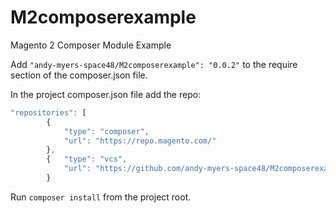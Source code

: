 # M2composerexample
Magento 2 Composer Module Example

Add `"andy-myers-space48/M2composerexample": "0.0.2"` to the require section of the composer.json file.


In the project composer.json file add the repo:

```javascript
"repositories": [
        {
            "type": "composer",
            "url": "https://repo.magento.com/"
        },
        {   "type": "vcs", 
            "url": "https://github.com/andy-myers-space48/M2composerexample" 
        }
```

Run `composer install` from the project root.
